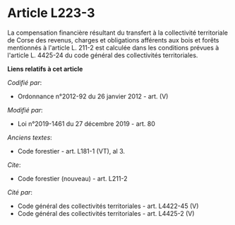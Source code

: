 # Article L223-3

La compensation financière résultant du transfert à la collectivité territoriale de Corse des revenus, charges et obligations
afférents aux bois et forêts mentionnés à l'article L. 211-2 est calculée dans les conditions prévues à l'article L. 4425-24
du code général des collectivités territoriales.

**Liens relatifs à cet article**

_Codifié par_:

  - Ordonnance n°2012-92 du 26 janvier 2012 - art. (V)

_Modifié par_:

  - Loi n°2019-1461 du 27 décembre 2019 - art. 80

_Anciens textes_:

  - Code forestier - art. L181-1 (VT), al 3.

_Cite_:

  - Code forestier (nouveau) - art. L211-2

_Cité par_:

  - Code général des collectivités territoriales - art. L4422-45 (V)
  - Code général des collectivités territoriales - art. L4425-2 (V)
